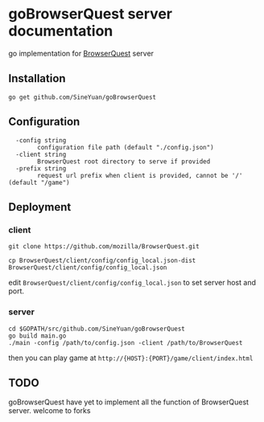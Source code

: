 goBrowserQuest server documentation
================================

go implementation for [BrowserQuest](https://github.com/mozilla/BrowserQuest) server

Installation
-------------

```
go get github.com/SineYuan/goBrowserQuest
```

Configuration
-------------

```
  -config string
        configuration file path (default "./config.json")
  -client string
        BrowserQuest root directory to serve if provided
  -prefix string
        request url prefix when client is provided, cannot be '/'  (default "/game")

```

Deployment
----------

### client 
```
git clone https://github.com/mozilla/BrowserQuest.git

cp BrowserQuest/client/config/config_local.json-dist BrowserQuest/client/config/config_local.json 
```
edit `BrowserQuest/client/config/config_local.json` to set server host and port.

### server

```
cd $GOPATH/src/github.com/SineYuan/goBrowserQuest
go build main.go
./main -config /path/to/config.json -client /path/to/BrowserQuest 
```

then you can play game at `http://{HOST}:{PORT}/game/client/index.html`


TODO
----------
goBrowserQuest have yet to implement all the function of BrowserQuest server. welcome to forks